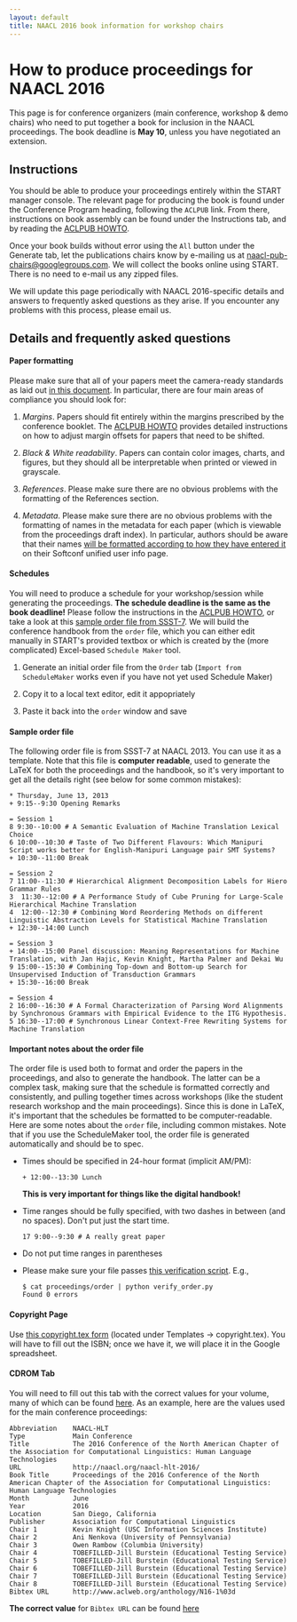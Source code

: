 ```yaml
---
layout: default
title: NAACL 2016 book information for workshop chairs
---
```


# How to produce proceedings for NAACL 2016

This page is for conference organizers (main conference, workshop &
demo chairs) who need to put together a book for inclusion in the
NAACL proceedings. The book deadline is **May 10**, unless you have
negotiated an extension.

## Instructions

You should be able to produce your proceedings entirely within the
START manager console.  The relevant page for producing the book is
found under the Conference Program heading, following the `ACLPUB`
link. From there, instructions on book assembly can be found under the
Instructions tab, and by reading the
[ACLPUB HOWTO](aclpub-howto-2010.html).

Once your book builds without error using the `All` button under the
Generate tab, let the publications chairs know by e-mailing us at
[naacl-pub-chairs@googlegroups.com](mailto:naacl-pub-chairs@googlegroups.com).
We will collect the books online using START. There is no need to
e-mail us any zipped files.

We will update this page periodically with NAACL 2016-specific details and answers to frequently
asked questions as they arise. If you encounter any problems with this
process, please email us.

## Details and frequently asked questions

#### Paper formatting

Please make sure that all of your papers meet the camera-ready standards as laid
out <a href="camera-ready-faq.html">in this document</a>. In particular, there are four main
areas of compliance you should look for:

1. *Margins*. Papers should fit entirely within the margins prescribed by the
   conference booklet. The [ACLPUB HOWTO](aclpub-howto-2010.html)
   provides detailed instructions on how to adjust
   margin offsets for papers that need to be shifted.

1.  *Black & White readability*. Papers can contain color images, charts, and
    figures, but they should all be interpretable when printed or viewed in grayscale.

1. *References*. Please make sure there are no obvious problems with the formatting of
   the References section.
   
1. *Metadata*. Please make sure there are no obvious problems with the
   formatting of names in the metadata for each paper (which is
   viewable from the proceedings draft index). In particular, authors
   should be aware that their names
   [will be formatted according to how they have entered it](camera-ready-faq.html#name-formatting)
   on their Softconf unified user info page.

#### Schedules

You will need to produce a schedule for your workshop/session while
generating the proceedings.  **The schedule deadline is the same as
the book deadline!** Please follow the instructions in the
[ACLPUB HOWTO](aclpub-howto-2010.html), or take a look at this
[sample order file from SSST-7](files/sample-order.txt). We will build
the conference handbook from the `order` file, which you can either
edit manually in START's provided textbox or which is created by the
(more complicated) Excel-based `Schedule Maker` tool.

1. Generate an initial order file from the `Order` tab (`Import from
   ScheduleMaker` works even if you have not yet used Schedule Maker)

1. Copy it to a local text editor, edit it appopriately 

1. Paste it back into the `order` window and save 

#### Sample order file

The following order file is from SSST-7 at NAACL 2013. You can use it
as a template. Note that this file is **computer readable**, used to
generate the LaTeX for both the proceedings and the handbook, so it's
very important to get all the details right (see below for some common
mistakes):

    * Thursday, June 13, 2013
    + 9:15--9:30 Opening Remarks

    = Session 1
    8 9:30--10:00 # A Semantic Evaluation of Machine Translation Lexical Choice
    6 10:00--10:30 # Taste of Two Different Flavours: Which Manipuri Script works better for English-Manipuri Language pair SMT Systems?
    + 10:30--11:00 Break

    = Session 2
    7 11:00--11:30 # Hierarchical Alignment Decomposition Labels for Hiero Grammar Rules
    3  11:30--12:00 # A Performance Study of Cube Pruning for Large-Scale Hierarchical Machine Translation
    4  12:00--12:30 # Combining Word Reordering Methods on different Linguistic Abstraction Levels for Statistical Machine Translation
    + 12:30--14:00 Lunch

    = Session 3
    + 14:00--15:00 Panel discussion: Meaning Representations for Machine Translation, with Jan Hajic, Kevin Knight, Martha Palmer and Dekai Wu
    9 15:00--15:30 # Combining Top-down and Bottom-up Search for Unsupervised Induction of Transduction Grammars
    + 15:30--16:00 Break

    = Session 4
    2 16:00--16:30 # A Formal Characterization of Parsing Word Alignments by Synchronous Grammars with Empirical Evidence to the ITG Hypothesis.
    5 16:30--17:00 # Synchronous Linear Context-Free Rewriting Systems for Machine Translation

#### Important notes about the order file

The order file is used both to format and order the papers in the
proceedings, and also to generate the handbook. The latter can be a
complex task, making sure that the schedule is formatted correctly and
consistently, and pulling together times across workshops (like the
student research workshop and the main proceedings). Since this is
done in LaTeX, it's important that the schedules be formatted to be
computer-readable.  Here are some notes about the `order` file,
including common mistakes. Note that if you use the ScheduleMaker
tool, the order file is generated automatically and should be to spec.

-  Times should be specified in 24-hour format (implicit AM/PM):

       + 12:00--13:30 Lunch

   **This is very important for things like the digital handbook!**

-  Time ranges should be fully specified, with two dashes in between
    (and no spaces). Don't put just the start time.

       17 9:00--9:30 # A really great paper

-  Do not put time ranges in parentheses

-  Please make sure your file passes [this verification script](files/verify_order.py). E.g.,

       $ cat proceedings/order | python verify_order.py
       Found 0 errors

#### Copyright Page

Use [this copyright.tex form](files/copyright.tex) (located under
Templates → copyright.tex). You will have to fill out the ISBN; once
we have it, we will place it in the Google spreadsheet.

#### CDROM Tab

You will need to fill out this tab with the correct values for your volume, 
many of which can be found [here](https://docs.google.com/spreadsheets/d/1lqy0cL408H5JEcMV7crYvLZ02Fz8Q6QPUKjNbcpJ1TA/edit?usp=sharing).
As an example, here are the values used for the main conference proceedings:

    Abbreviation    NAACL-HLT
    Type	        Main Conference
    Title	        The 2016 Conference of the North American Chapter of the Association for Computational Linguistics: Human Language Technologies
    URL	            http://naacl.org/naacl-hlt-2016/
    Book Title	    Proceedings of the 2016 Conference of the North American Chapter of the Association for Computational Linguistics: Human Language Technologies
    Month	        June
    Year	        2016
    Location	    San Diego, California
    Publisher	    Association for Computational Linguistics
    Chair 1	        Kevin Knight (USC Information Sciences Institute)
    Chair 2	        Ani Nenkova (University of Pennsylvania) 
    Chair 3	        Owen Rambow (Columbia University)
    Chair 4	        TOBEFILLED-Jill Burstein (Educational Testing Service)
    Chair 5	        TOBEFILLED-Jill Burstein (Educational Testing Service)
    Chair 6	        TOBEFILLED-Jill Burstein (Educational Testing Service)
    Chair 7	        TOBEFILLED-Jill Burstein (Educational Testing Service)
    Chair 8	        TOBEFILLED-Jill Burstein (Educational Testing Service)
    Bibtex URL	    http://www.aclweb.org/anthology/N16-1%03d

**The correct value** for `Bibtex URL` can be found [here](https://docs.google.com/spreadsheets/d/1lqy0cL408H5JEcMV7crYvLZ02Fz8Q6QPUKjNbcpJ1TA/edit?usp=sharing)

